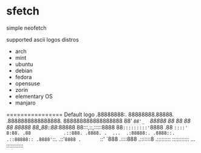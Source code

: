 # sfetch
simple neofetch

supported ascii logos distros

* arch
* mint
* ubuntu
* debian
* fedora
* opensuse
* zorin
* elementary OS
* manjaro

================
Default logo 
          .88888888:.
        88888888.88888.
       .8888888888888888.
       888888888888888888
       88' _`88'_  `88888
       88 88 88 88  88888
       88_88_::_88_:88888
       88:::,::,:::::8888
       88`:::::::::'`8888
      .88  `::::'    8:88.
     .88            .::888.
    .8888. .  ...  .:88888:.
    .8888::.     .::88888::
    .8888'`::. .::'`8888
    .       `::'    `888
               .::::888
              .:::::::8
             .:::::::::
            :::::::::::
     ...       :::::::::::
